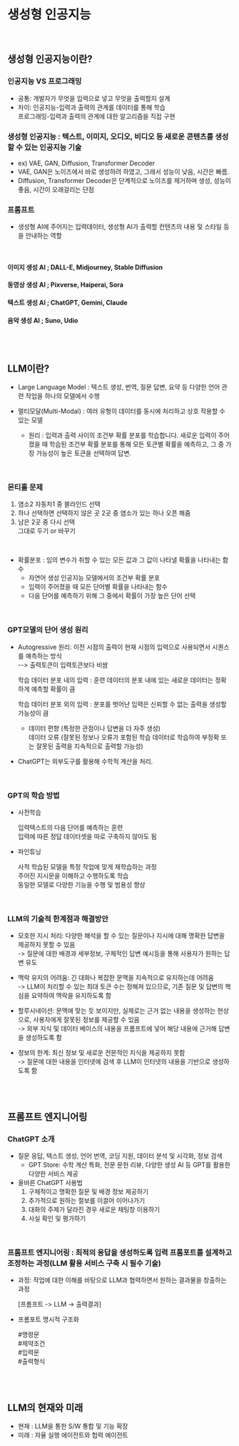 # 생성형 인공지능

<br>

## 생성형 인공지능이란?

### 인공지능 VS 프로그래밍

- 공통: 개발자가 무엇을 입력으로 넣고 무엇을 출력할지 설계
- 차이: 인공지능-입력과 출력의 관계를 데이터를 통해 학습
  <br>프로그래밍-입력과 출력의 관계에 대한 알고리즘을 직접 구현

### 생성형 인공지능 : 텍스트, 이미지, 오디오, 비디오 등 새로운 콘텐츠를 생성할 수 있는 인공지능 기술

- ex) VAE, GAN, Diffusion, Transformer Decoder
- VAE, GAN은 노이즈에서 바로 생성하려 하였고, 그래서 성능이 낮음, 시간은 빠름.
- Diffusion, Transformer Decoder은 단계적으로 노이즈를 제거하며 생성, 성능이 좋음, 시간이 오래걸리는 단점

### 프롬프트

- 생성형 AI에 주어지는 입력데이터, 생성형 AI가 출력할 컨텐츠의 내용 및 스타일 등을 안내하는 역할

<br>

#### 이미지 생성 AI ; DALL-E, Midjourney, Stable Diffusion

#### 동영상 생성 AI ; Pixverse, Haiperai, Sora

#### 텍스트 생성 AI ; ChatGPT, Gemini, Claude

#### 음악 생성 AI ; Suno, Udio

<br><br>

## LLM이란?

- Large Language Model : 텍스트 생성, 번역, 질문 답변, 요약 등 다양한 언어 관련 작업을 하나의 모델에서 수행
- 멀티모달(Multi-Modal) : 여러 유형의 데이터를 동시에 처리하고 상호 작용할 수 있는 모델

  - 원리 : 입력과 출력 사이의 조건부 확률 분포를 학습합니다. 새로운 입력이 주어졌을 때 학습된 조건부 확률 분포를 통해 모든 토큰별 확률을 예측하고, 그 중 가장 가능성이 높은 토큰을 선택하여 답변.

<br>

### 몬티홀 문제

1. 염소2 자동차1 중 블라인드 선택
2. 하나 선택하면 선택하지 않은 곳 2곳 중 염소가 있는 하나 오픈 해줌
3. 남은 2곳 중 다시 선택<br>
   그대로 두기 or 바꾸기

<br>

- 확률분포 : 임의 변수가 취할 수 있는 모든 값과 그 값이 나타낼 확률을 나타내는 함수
  - 자연어 생성 인공지능 모델에서의 조건부 확률 분포
  - 입력이 주어졌을 때 모든 단어별 확률을 나타내는 함수
  - 다음 단어를 예측하기 위해 그 중에서 확률이 가장 높은 단어 선택

<br>

### GPT모델의 단어 생성 원리

- Autogressive 원리: 이전 시점의 출력이 현재 시점의 입력으로 사용되면서 시퀀스를 예측하는 방식<br>
  --> 출력토큰이 입력토큰보다 비쌈

  학습 데이터 분포 내의 입력 : 훈련 데이터의 분포 내에 있는 새로운 데이터는 정확하게 예측할 확률이 큼

  학습 데이터 분포 외의 입력 : 분포를 벗어난 입력은 신뢰할 수 없는 출력을 생성할 가능성이 큼

  - 데이터 편향 (특정한 관점이나 답변을 더 자주 생성)<br>
    데이터 오류 (잘못된 정보나 오류가 포함된 학습 데이터로 학습하여 부정확 또는 잘못된 출력을 지속적으로 출력할 가능성)

- ChatGPT는 외부도구를 활용해 수학적 계산을 처리.

<br>

### GPT의 학습 방법

- 사전학습

  입력텍스트의 다음 단어를 예측하는 훈련<br>
  입력에 따른 정답 데이터셋을 따로 구축하지 않아도 됨

- 파인튜닝

  사적 학습된 모델을 특정 작업에 맞게 재학습하는 과정<br>
  주어진 지시문을 이해하고 수행하도록 학습<br>
  동일한 모델로 다양한 기능을 수행 및 범용성 향상

<br>

### LLM의 기술적 한계점과 해결방안

- 모호한 지시 처리: 다양한 해석을 할 수 있는 질문이나 지시에 대해 명확한 답변을 제공하지 못할 수 있음<br>
  -> 질문에 대한 배경과 세부정보, 구체적인 답변 예시등을 통해 사용자가 원하는 답변 유도

- 맥락 유지의 어려움: 긴 대화나 복잡한 문맥을 지속적으로 유지하는데 어려움<br>
  -> LLM이 처리할 수 있는 최대 토큰 수는 정해져 있으므로, 기존 질문 및 답변의 핵심을 요약하여 맥락을 유지하도록 함

- 할루시네이션: 문맥에 맞는 듯 보이지만, 실제로는 근거 없는 내용을 생성하는 현상으로, 사용자에게 잘못된 정보를 제공할 수 있음<br>
  -> 외부 지식 및 데이터 베이스의 내용을 프롬프트에 넣어 해당 내용에 근거해 답변을 생성하도록 함

- 정보의 한계: 최신 정보 및 새로운 전문적인 지식을 제공하지 못함<br>
  -> 질문에 대한 내용을 인터넷에 검색 후 LLM이 인터넷의 내용을 기반으로 생성하도록 함

<br><br>

## 프롬프트 엔지니어링

### ChatGPT 소개

- 질문 응답, 텍스트 생성, 언어 번역, 코딩 지원, 데이터 분석 및 시각화, 정보 검색
  - GPT Store: 수학 계산 특화, 전문 문헌 리뷰, 다양한 생성 AI 등 GPT를 활용한 다양한 서비스 제공
- 올바른 ChatGPT 사용법
  1. 구체적이고 명확한 질문 및 배경 정보 제공하기
  2. 추가적으로 원하는 절보를 이끌어 이어나가기
  3. 대화의 주제가 달라진 경우 새로운 채팅창 이용하기
  4. 사실 확인 및 평가하기

<br>

### 프롬프트 엔지니어링 : 최적의 응답을 생성하도록 입력 프롬포트를 설계하고 조정하는 과정(LLM 활용 서비스 구축 시 필수 기술)

- 과정: 작업에 대한 이해를 바탕으로 LLM과 협력하면서 원하는 결과물을 창출하는 과정

  [프롬프트 -> LLM -> 출력결과]

- 프롬포트 명시적 구조화

  #명령문<br>#제약조건<br>#입력문<br>#출력형식

<br><br>

## LLM의 현재와 미래

- 현재 : LLM을 통한 S/W 통합 및 기능 확장
- 미래 : 자율 실행 에이전트와 헙력 에이전트
